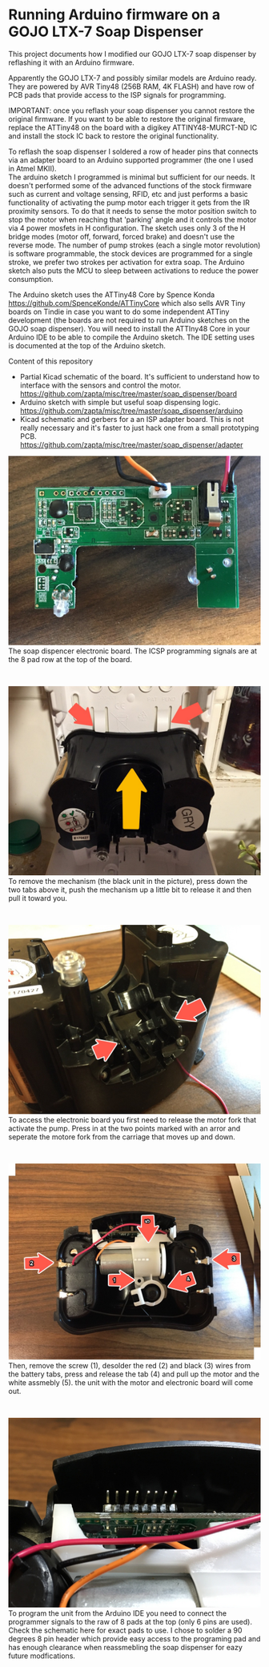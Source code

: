 Running Arduino firmware on a GOJO LTX-7 Soap Dispenser 
============

This project documents how I modified our GOJO LTX-7 soap dispenser by reflashing it
 with an Arduino firmware. 

Apparently the GOJO LTX-7 and possibly similar models are Arduino ready. They are powered by 
AVR Tiny48 (256B RAM, 4K FLASH) and have row of PCB pads that provide access to the 
ISP signals for programming.

IMPORTANT: once you reflash your soap dispenser you cannot restore the original firmware. 
If you want to be able to restore the original firmware, replace the ATTiny48 
on the board with a digikey ATTINY48-MURCT-ND IC and install the stock IC 
back to restore the original functionality.

To reflash the soap dispenser I soldered a row of header pins that connects via an 
adapter board to an Arduino supported programmer (the one I used in Atmel MKII).  
The arduino sketch I programmed is minimal but sufficient for our needs. It doesn't 
performed some of the advanced functions of the stock firmware such as current and 
voltage sensing, RFID, etc and just performs a basic functionality of activating the 
pump motor each trigger it gets from the IR proximity sensors.  To do that it needs to 
sense the motor position switch to stop the motor when reaching that 'parking' angle 
and it controls the motor via 4 power mosfets in H configuration. The sketch uses 
only 3 of the H bridge modes (motor off, forward, forced brake) and doesn't use the 
reverse mode. The number of pump strokes (each a single motor revolution) is software 
programmable, the stock devices are programmed for a single stroke, we prefer two 
strokes per activation for extra soap. The Arduino sketch also puts the MCU to 
sleep between activations to reduce the power consumption.

The Arduino sketch uses the ATTiny48 Core by Spence Konda https://github.com/SpenceKonde/ATTinyCore 
which also sells AVR Tiny boards on Tindie in case you want to do some independent 
ATTiny development (the boards are not required to run Arduino sketches on the GOJO soap dispenser). 
You will need to install the ATTIny48 Core in your Arduino IDE to be able to compile the 
Arduino sketch. The IDE setting uses is documented at the top of the Arduino sketch.

Content of this repository
* Partial Kicad schematic of the board. It's sufficient to understand how to interface 
with the sensors and control the motor. https://github.com/zapta/misc/tree/master/soap_dispenser/board
* Arduino sketch with simple but useful soap dispensing logic.  
https://github.com/zapta/misc/tree/master/soap_dispenser/arduino
* Kicad schematic and gerbers for a  an ISP adapter board. This is not 
really necessary and it's faster to just hack one from a small prototyping PCB. 
https://github.com/zapta/misc/tree/master/soap_dispenser/adapter


![](web/IMG-1018.JPG)
The soap dispencer electronic board. The ICSP programming signals are at the 8 pad row at the top of the board.

<br>

![](web/IMG-1022.JPG)
To remove the mechanism (the black unit in the picture), press down the two tabs above 
it, push the mechanism up a little bit to release it and then pull it toward you.

<br>

![](web/IMG-1016.JPG)
To access the electronic board you first need to release the motor fork that activate the 
pump. Press in at the two points marked with an arror and seperate the motore fork 
from the carriage that moves up and down.

<br>

![](web/IMG-1014.JPG)
Then, remove the screw (1), desolder the red (2) and black (3) wires from the battery tabs, 
press and release the tab (4) and pull up the motor and the white assmebly (5). the 
unit with the motor and electronic board will come out.

<br>

![](web/IMG-1040.JPG)
To program the unit from the Arduino IDE you need to connect the programmer signals 
to the raw of 8 pads at the top (only 6 pins are used). Check the schematic here for 
exact pads to use. I chose to solder a 90 degrees 8 pin header which provide easy 
access to the programing pad and has enough clearance when reassmebling the soap
dispenser for eazy future modfications.

